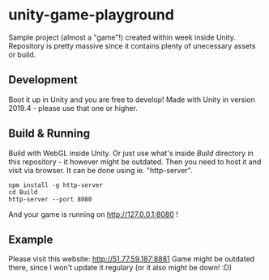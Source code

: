 # unity-game-playground
Sample project (almost a "game"!) created within week inside Unity.
Repository is pretty massive since it contains plenty of unecessary assets or build.

## Development

Boot it up in Unity and you are free to develop!
Made with Unity in version 2019.4 - please use that one or higher.

## Build & Running

Build with WebGL inside Unity. Or just use what's inside *Build* directory in this repository - it however might be outdated.
Then you need to host it and visit via browser. It can be done using ie. "http-server".

```
npm install -g http-server
cd Build
http-server --port 8080
```

And your game is running on http://127.0.0.1:8080 !


## Example

Please visit this website: http://51.77.59.187:8881
Game might be outdated there, since I won't update it regulary (or it also might be down! :D)

